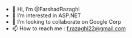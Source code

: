- 👋 Hi, I’m @FarshadRazaghi
- 👀 I’m interested in ASP.NET
- 💞️ I’m looking to collaborate on Google Corp
- 📫 How to reach me :
f.razaghi22@gmail.com

<!---
FarshadRazaghi/FarshadRazaghi is a ✨ special ✨ repository because its `README.md` (this file) appears on your GitHub profile.
You can click the Preview link to take a look at your changes.
--->
